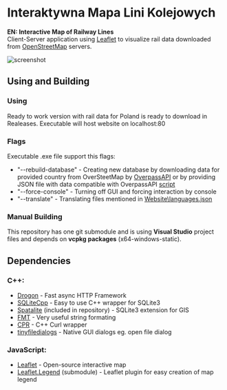 # Interaktywna Mapa Lini Kolejowych
**EN: Interactive Map of Railway Lines**  
Client-Server application using [Leaflet](https://leafletjs.com/)
to visualize rail data downloaded from [OpenStreetMap](https://www.openstreetmap.org/) servers.

![screenshot](https://github.com/Kacperos155/Mapa-Lini-Kolejowych/2022-01-23.png)

## Using and Building
### Using
Ready to work version with rail data for Poland is ready to download in Realeases.
Executable will host website on localhost:80

### Flags  
Executable .exe file support this flags:
- "--rebuild-database" - Creating new database by downloading data for provided country from OverSteetMap by [OverpassAPI](http://overpass-api.de/)
 or by providing JSON file with data compatible with OverpassAPI [script](https://github.com/Kacperos155/Mapa-Lini-Kolejowych/blob/master/Mapa%20lini%20kolejowych/Overpass%20data/Overpass%20query.ql)
- "--force-console" - Turning off GUI and forcing interaction by console
- "--translate" - Translating files mentioned in [Website\languages.json](https://github.com/Kacperos155/Mapa-Lini-Kolejowych/blob/master/Mapa%20lini%20kolejowych/Website/languages.json)

### Manual Building
This repository has one git submodule and is using **Visual Studio** project files and depends on **vcpkg packages** (x64-windows-static).

## Dependencies
### C++:
- [Drogon](https://github.com/drogonframework/drogon) - Fast async HTTP Framework
- [SQLiteCpp](https://github.com/SRombauts/SQLiteCpp) - Easy to use C++ wrapper for SQLite3
- [Spatalite](https://www.gaia-gis.it/fossil/libspatialite/index) (included in repository) - SQLite3 extension for GIS
- [FMT](https://github.com/fmtlib/fmt) - Very useful string formating
- [CPR](https://github.com/libcpr/cpr) - C++ Curl wrapper
- [tinyfiledialogs](https://github.com/native-toolkit/tinyfiledialogs) - Native GUI dialogs eg. open file dialog
### JavaScript:
- [Leaflet](https://leafletjs.com/) - Open-source interactive map
- [Leaflet.Legend](https://github.com/ptma/Leaflet.Legend) (submodule) - Leaflet plugin for easy creation of map legend